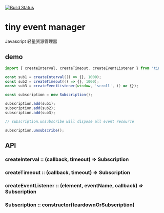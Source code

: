 [![Build Status](https://travis-ci.org/Qquanwei/tiny-event.svg?branch=master)](https://travis-ci.org/Qquanwei/tiny-event)

# tiny event manager

Javascript 轻量资源管理器


## demo

```javascript
import { createInterval, createTimeout, createEventListener } from 'tiny-event-manager';

const sub1 = createInterval(() => {}, 1000);
const sub2 = createTimeout(() => {}, 1000);
const sub3 = createEventListener(window, 'scroll', () => {});

const subscription = new Subscription();

subscription.add(sub1);
subscription.add(sub2);
subscription.add(sub3);

// subscription.unsubscribe will dispose all event resource

subscription.unsubscribe();
```


## API

### createInterval :: (callback, timeout) => Subscription

### createTimeout :: (callback, timeout) => Subscription

### createEventListener :: (element, eventName, callback) => Subscription

### Subscription :: constructor(teardownOrSubscription)
